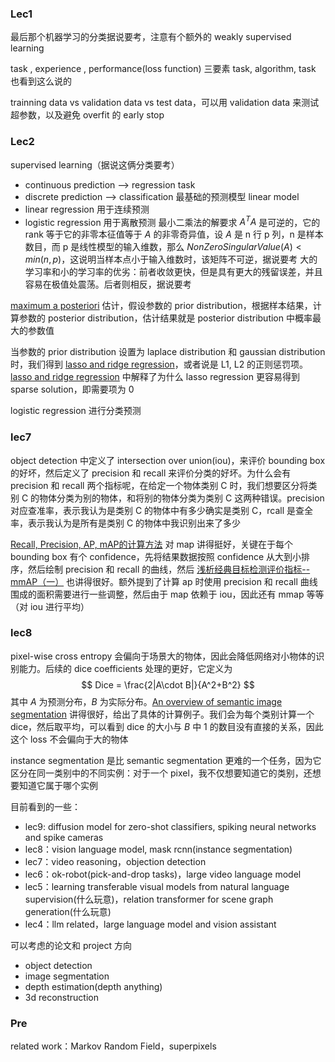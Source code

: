 ### Lec1
最后那个机器学习的分类据说要考，注意有个额外的 weakly supervised learning

task , experience , performance(loss function) 三要素
task, algorithm, task 也看到这么说的

trainning data vs validation data vs test data，可以用 validation data 来测试超参数，以及避免 overfit 的 early stop

### Lec2
supervised learning（据说这俩分类要考）
 * continuous prediction  --> regression task
 * discrete prediction --> classification
最基础的预测模型 linear model
* linear regression 用于连续预测
* logistic regression 用于离散预测
最小二乘法的解要求 $A^TA$ 是可逆的，它的 rank 等于它的非零本征值等于 $A$ 的非零奇异值，设 $A$ 是 n 行 p 列，n 是样本数目，而 p 是线性模型的输入维数，那么 $NonZeroSingularValue(A) \lt min(n,p)$，这说明当样本点小于输入维数时，该矩阵不可逆，据说要考
大的学习率和小的学习率的优劣：前者收敛更快，但是具有更大的残留误差，并且容易在极值处震荡。后者则相反，据说要考

[maximum a posteriori](https://www.jiqizhixin.com/graph/technologies/496f2bac-fafd-4c1f-83cc-5776e04065d3) 估计，假设参数的 prior distribution，根据样本结果，计算参数的 posterior distribution，估计结果就是 posterior distribution 中概率最大的参数值

当参数的 prior distribution 设置为 laplace distribution 和 gaussian distribution 时，我们得到 [lasso and ridge regression](https://www.cnblogs.com/wuliytTaotao/p/10837533.html)，或者说是 L1, L2 的正则惩罚项。[lasso and ridge regression](https://www.cnblogs.com/wuliytTaotao/p/10837533.html) 中解释了为什么 lasso regression 更容易得到 sparse solution，即需要项为 0

logistic regression 进行分类预测
### lec7
object detection 中定义了 intersection over union(iou)，来评价 bounding box 的好坏，然后定义了 precision 和 recall 来评价分类的好坏。为什么会有 precision 和 recall 两个指标呢，在给定一个物体类别 C 时，我们想要区分将类别 C 的物体分类为别的物体，和将别的物体分类为类别 C 这两种错误。precision 对应查准率，表示我认为是类别 C 的物体中有多少确实是类别 C，rcall 是查全率，表示我认为是所有是类别 C 的物体中我识别出来了多少

[Recall, Precision, AP, mAP的计算方法](https://blog.csdn.net/weixin_43646592/article/details/113998328) 对 map 讲得挺好，关键在于每个 bounding box 有个 confidence，先将结果数据按照 confidence 从大到小排序，然后绘制 precision 和 recall 的曲线，然后 [浅析经典目标检测评价指标--mmAP（一）](https://zhuanlan.zhihu.com/p/55575423) 也讲得很好。额外提到了计算 ap 时使用 precision 和 recall 曲线围成的面积需要进行一些调整，然后由于 map 依赖于 iou，因此还有 mmap 等等（对 iou 进行平均）

### lec8
pixel-wise cross entropy 会偏向于场景大的物体，因此会降低网络对小物体的识别能力。后续的 dice coefficients 处理的更好，它定义为
$$
Dice = \frac{2|A\cdot B|}{A^2+B^2}
$$
其中 $A$ 为预测分布，$B$ 为实际分布。[An overview of semantic image segmentation](https://www.jeremyjordan.me/semantic-segmentation/) 讲得很好，给出了具体的计算例子。我们会为每个类别计算一个 dice，然后取平均，可以看到 dice 的大小与 $B$ 中 1 的数目没有直接的关系，因此这个 loss 不会偏向于大的物体

instance segmentation 是比 semantic segmentation 更难的一个任务，因为它区分在同一类别中的不同实例：对于一个 pixel，我不仅想要知道它的类别，还想要知道它属于哪个实例

目前看到的一些：
* lec9: diffusion model for zero-shot classifiers, spiking neural networks and spike cameras
* lec8：vision language model, mask rcnn(instance segmentation)
* lec7：video reasoning，objection detection
* lec6：ok-robot(pick-and-drop tasks)，large video language model
* lec5：learning transferable visual models from natural language supervision(什么玩意)，relation transformer for scene graph generation(什么玩意)
* lec4：llm related，large language model and vision assistant


可以考虑的论文和 project 方向
* object detection
* image segmentation
* depth estimation(depth anything)
* 3d reconstruction


### Pre
related work：Markov Random Field，superpixels